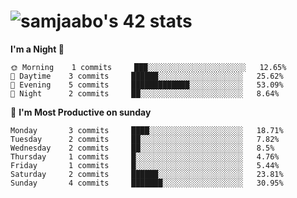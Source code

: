 ![samjaabo's 42 stats](https://badge.mediaplus.ma/darkblue/samjaabo)
===
**I'm a Night 🦉** 

```text
🌞 Morning    1 commits     ███░░░░░░░░░░░░░░░░░░░░░░   12.65% 
🌆 Daytime    3 commits     ██████░░░░░░░░░░░░░░░░░░░   25.62% 
🌃 Evening    5 commits     █████████████░░░░░░░░░░░░   53.09% 
🌙 Night      2 commits     ██░░░░░░░░░░░░░░░░░░░░░░░   8.64%

```
📅 **I'm Most Productive on sunday** 

```text
Monday       3 commits     ████░░░░░░░░░░░░░░░░░░░░░   18.71% 
Tuesday      2 commits     ██░░░░░░░░░░░░░░░░░░░░░░░   7.82% 
Wednesday    2 commits     ██░░░░░░░░░░░░░░░░░░░░░░░   8.5% 
Thursday     1 commits     █░░░░░░░░░░░░░░░░░░░░░░░░   4.76% 
Friday       1 commits     █░░░░░░░░░░░░░░░░░░░░░░░░   5.44% 
Saturday     2 commits     ██████░░░░░░░░░░░░░░░░░░░   23.81% 
Sunday       4 commits     ███████░░░░░░░░░░░░░░░░░░   30.95%

```
